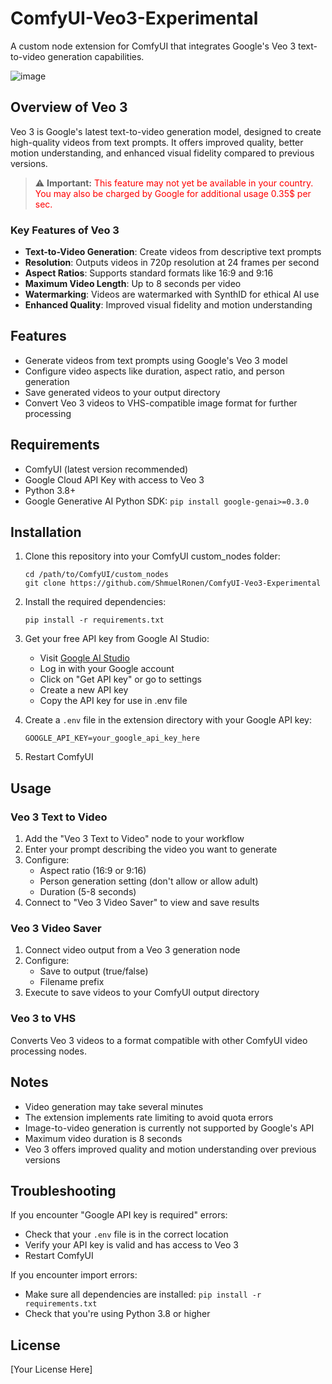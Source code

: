 # ComfyUI-Veo3-Experimental

A custom node extension for ComfyUI that integrates Google's Veo 3 text-to-video generation capabilities.

![image](https://github.com/user-attachments/assets/977fff8f-5418-4904-a44b-f27435a41d55)


## Overview of Veo 3

Veo 3 is Google's latest text-to-video generation model, designed to create high-quality videos from text prompts. It offers improved quality, better motion understanding, and enhanced visual fidelity compared to previous versions.

> ⚠️ **Important:** <span style="color:red">This feature may not yet be available in your country. You may also be charged by Google for additional usage 0.35$ per sec.</span>

### Key Features of Veo 3

* **Text-to-Video Generation**: Create videos from descriptive text prompts
* **Resolution**: Outputs videos in 720p resolution at 24 frames per second
* **Aspect Ratios**: Supports standard formats like 16:9 and 9:16
* **Maximum Video Length**: Up to 8 seconds per video
* **Watermarking**: Videos are watermarked with SynthID for ethical AI use
* **Enhanced Quality**: Improved visual fidelity and motion understanding

## Features

- Generate videos from text prompts using Google's Veo 3 model
- Configure video aspects like duration, aspect ratio, and person generation
- Save generated videos to your output directory
- Convert Veo 3 videos to VHS-compatible image format for further processing

## Requirements

- ComfyUI (latest version recommended)
- Google Cloud API Key with access to Veo 3
- Python 3.8+
- Google Generative AI Python SDK: `pip install google-genai>=0.3.0`

## Installation

1. Clone this repository into your ComfyUI custom_nodes folder:
   ```
   cd /path/to/ComfyUI/custom_nodes
   git clone https://github.com/ShmuelRonen/ComfyUI-Veo3-Experimental
   ```

2. Install the required dependencies:
   ```
   pip install -r requirements.txt
   ```

3. Get your free API key from Google AI Studio:
   - Visit [Google AI Studio](https://aistudio.google.com/prompts/new_chat)
   - Log in with your Google account
   - Click on "Get API key" or go to settings
   - Create a new API key
   - Copy the API key for use in .env file

4. Create a `.env` file in the extension directory with your Google API key:
   ```
   GOOGLE_API_KEY=your_google_api_key_here
   ```

5. Restart ComfyUI

## Usage

### Veo 3 Text to Video

1. Add the "Veo 3 Text to Video" node to your workflow
2. Enter your prompt describing the video you want to generate
3. Configure:
   - Aspect ratio (16:9 or 9:16)
   - Person generation setting (don't allow or allow adult)
   - Duration (5-8 seconds)
4. Connect to "Veo 3 Video Saver" to view and save results

### Veo 3 Video Saver

1. Connect video output from a Veo 3 generation node
2. Configure:
   - Save to output (true/false)
   - Filename prefix
3. Execute to save videos to your ComfyUI output directory

### Veo 3 to VHS

Converts Veo 3 videos to a format compatible with other ComfyUI video processing nodes.

## Notes

- Video generation may take several minutes
- The extension implements rate limiting to avoid quota errors
- Image-to-video generation is currently not supported by Google's API
- Maximum video duration is 8 seconds
- Veo 3 offers improved quality and motion understanding over previous versions

## Troubleshooting

If you encounter "Google API key is required" errors:
- Check that your `.env` file is in the correct location
- Verify your API key is valid and has access to Veo 3
- Restart ComfyUI

If you encounter import errors:
- Make sure all dependencies are installed: `pip install -r requirements.txt`
- Check that you're using Python 3.8 or higher

## License

[Your License Here]
